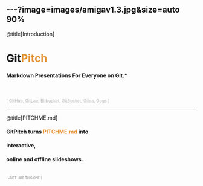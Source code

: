 ---?image=images/amigav1.3.jpg&size=auto 90%
---
@title[Introduction]
# Git<span style="color: #e49436">Pitch</span>

#### Markdown Presentations For Everyone on Git.*
<br>
<br>
<span style="color: #bbb; font-size: 80%">[ GitHub, GitLab, Bitbucket, GitBucket, Gitea, Gogs ]</span>

---
@title[PITCHME.md]

#### GitPitch turns <span style="color: #e49436; text-transform: none">PITCHME.md</span> into
#### interactive,
#### online and offline slideshows.
<br>
<span style="color:gray; font-size:0.6em;">[ JUST LIKE THIS ONE ]</span>
